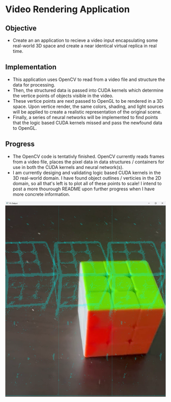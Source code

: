 # Video Rendering Application
## Objective 
- Create an an application to recieve a video input encapsulating some real-world 3D space and create a near identical virtual replica in real time.
## Implementation
- This application uses OpenCV to read from a video file and structure the data for processing.
- Then, the structured data is passed into CUDA kernels which determine the vertice points of objects visible in the video.
- These vertice points are next passed to OpenGL to be rendered in a 3D space. Upon vertice render, the same colors, shading, and light sources will be applied to create a realistic representation of the original scene.
- Finally, a series of neural networks will be implemented to find points that the logic based CUDA kernels missed and pass the newfound data to OpenGL. 
## Progress
- The OpenCV code is tentativly finished. OpenCV currently reads frames from a video file, places the pixel data in data structures / containers for use in both the CUDA kernels and neural network(s).
- I am currently desiging and validating logic based CUDA kernels in the 3D real-world domain. I have found object outlines / verticies in the 2D domain, so all that's left is to plot all of these points to scale! I intend to post a more thourough README upon further progress when I have more concrete information.

![alt text](Images/8.3.24.png)
